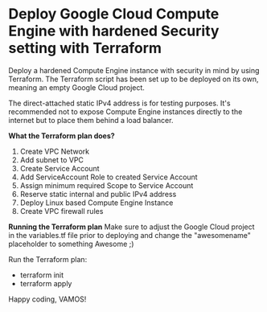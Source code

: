 # Deploy Google Cloud Compute Engine with hardened Security setting with Terraform
Deploy a hardened Compute Engine instance with security in mind by using Terraform. The Terraform script has been set up to be deployed on its own, meaning an empty Google Cloud project.

The direct-attached static IPv4 address is for testing purposes. It's recommended not to expose Compute Engine instances directly to the internet but to place them behind a load balancer.

**What the Terraform plan does?**
1. Create VPC Network
2. Add subnet to VPC
3. Create Service Account
4. Add ServiceAccount Role to created Service Account
5. Assign minimum required Scope to Service Account
6. Reserve static internal and public IPv4 address
7. Deploy Linux based Compute Engine Instance
8. Create VPC firewall rules 

**Running the Terraform plan**
Make sure to adjust the Google Cloud project in the variables.tf file prior to deploying and change the "awesomename" placeholder to something Awesome ;) 

Run the Terraform plan:
- terraform init
- terraform apply

Happy coding, VAMOS!
